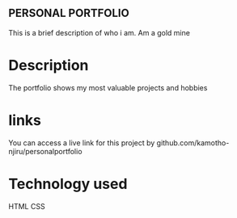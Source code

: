 ## PERSONAL PORTFOLIO
This is a brief description of who i am. Am a gold mine

# Description
The portfolio shows my most valuable projects and hobbies

 # links
 You can access a live link for this project by github.com/kamotho-njiru/personalportfolio

 # Technology used
 HTML
 CSS
 